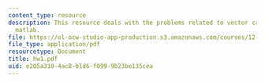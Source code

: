 ```yaml
---
content_type: resource
description: This resource deals with the problems related to vector calculus and
  matlab.
file: https://ol-ocw-studio-app-production.s3.amazonaws.com/courses/12-201-essentials-of-geophysics-fall-2004/e205a3104ac8b1d6f0999b23be135cea_hw1.pdf
file_type: application/pdf
resourcetype: Document
title: hw1.pdf
uid: e205a310-4ac8-b1d6-f099-9b23be135cea
---
```

